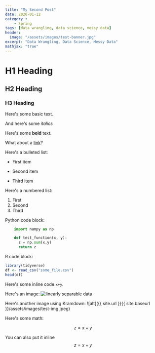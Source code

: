 ```yaml
---
title: "My Second Post"
date: 2020-01-12
category :
    - Spring
tags: [data wrangling, data science, messy data]
header:
  image: "/assets/images/test-banner.jpg"
excerpt: "Data Wrangling, Data Science, Messy Data"
mathjax: "true"
---
```


# H1 Heading

## H2 Heading

### H3 Heading

Here's some basic text.

And here's some *italics*

Here's some **bold** text.

What about a [link](https://github.com/jaesay)?

Here's a bulleted list:
* First item
+ Second item
- Third item

Here's a numbered list:
1. First
2. Second
3. Third

Python code block:
```python
    import numpy as np

    def test_function(x, y):
      z = np.sum(x,y)
      return z
```

R code block:
```r
library(tidyverse)
df <- read_csv("some_file.csv")
head(df)
```

Here's some inline code `x+y`.

Here's an image:
<img src="{{ site.url }}{{ site.baseurl }}/assets/images/test-img.jpeg" alt="linearly separable data">

Here's another image using Kramdown:
![alt]({{ site.url }}{{ site.baseurl }}/assets/images/test-img.jpeg)

Here's some math:

$$z=x+y$$

You can also put it inline $$z=x+y$$